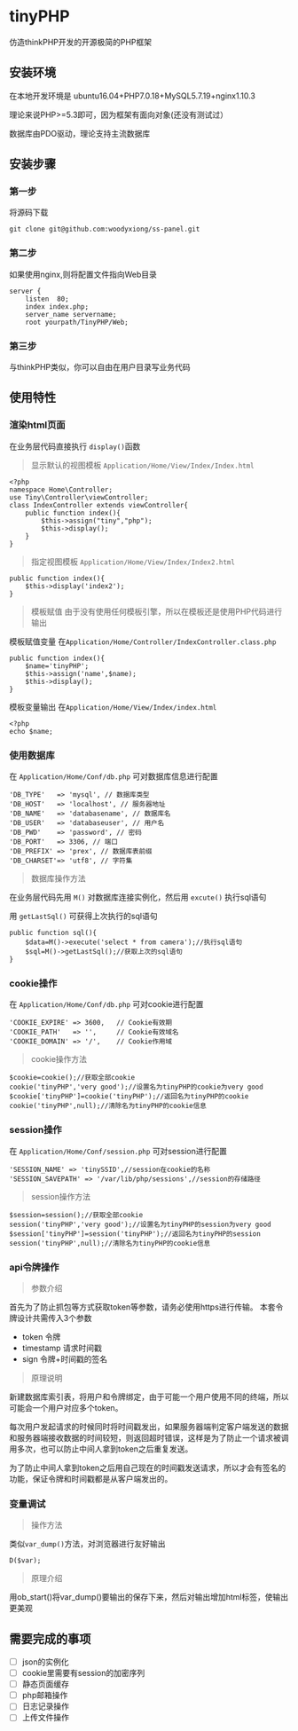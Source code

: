 # tinyPHP

仿造thinkPHP开发的开源极简的PHP框架

## 安装环境
在本地开发环境是 ubuntu16.04+PHP7.0.18+MySQL5.7.19+nginx1.10.3

理论来说PHP>=5.3即可，因为框架有面向对象(还没有测试过）

数据库由PDO驱动，理论支持主流数据库

## 安装步骤
### 第一步
将源码下载
```
git clone git@github.com:woodyxiong/ss-panel.git
```

### 第二步

如果使用nginx,则将配置文件指向Web目录
```
server {
    listen	80;
    index index.php;
    server_name servername;
	root yourpath/TinyPHP/Web;
```

### 第三步

与thinkPHP类似，你可以自由在用户目录写业务代码

## 使用特性

### 渲染html页面

在业务层代码直接执行 `display()`函数
> 显示默认的视图模板 `Application/Home/View/Index/Index.html`

```
<?php
namespace Home\Controller;
use Tiny\Controller\viewController;
class IndexController extends viewController{
    public function index(){
        $this->assign("tiny","php");
        $this->display();
    }
}
```
> 指定视图模板 `Application/Home/View/Index/Index2.html`

```
public function index(){
    $this->display('index2');
}
```
> 模板赋值
由于没有使用任何模板引擎，所以在模板还是使用PHP代码进行输出

模板赋值变量 在`Application/Home/Controller/IndexController.class.php`
```
public function index(){
    $name='tinyPHP';
    $this->assign('name',$name);
    $this->display();
}
```
模板变量输出 在`Application/Home/View/Index/index.html`
```
<?php
echo $name;
```

### 使用数据库
在 `Application/Home/Conf/db.php` 可对数据库信息进行配置
```
'DB_TYPE'   => 'mysql', // 数据库类型
'DB_HOST'   => 'localhost', // 服务器地址
'DB_NAME'   => 'databasename', // 数据库名
'DB_USER'   => 'databaseuser', // 用户名
'DB_PWD'    => 'password', // 密码
'DB_PORT'   => 3306, // 端口
'DB_PREFIX' => 'prex', // 数据库表前缀
'DB_CHARSET'=> 'utf8', // 字符集
```

>数据库操作方法

在业务层代码先用 `M()` 对数据库连接实例化，然后用 `excute()` 执行sql语句

用 `getLastSql()` 可获得上次执行的sql语句
```
public function sql(){
    $data=M()->execute('select * from camera');//执行sql语句
    $sql=M()->getLastSql();//获取上次的sql语句
}
```

### cookie操作
在 `Application/Home/Conf/db.php` 可对cookie进行配置
```
'COOKIE_EXPIRE' => 3600,   // Cookie有效期
'COOKIE_PATH'   => '',     // Cookie有效域名
'COOKIE_DOMAIN' => '/',    // Cookie作用域
```

>cookie操作方法

```
$cookie=cookie();//获取全部cookie
cookie('tinyPHP','very good');//设置名为tinyPHP的cookie为very good
$cookie['tinyPHP']=cookie('tinyPHP');//返回名为tinyPHP的cookie
cookie('tinyPHP',null);//清除名为tinyPHP的cookie信息
```

### session操作
在 `Application/Home/Conf/session.php` 可对session进行配置
```
'SESSION_NAME' => 'tinySSID',//session在cookie的名称
'SESSION_SAVEPATH' => '/var/lib/php/sessions',//session的存储路径
```
> session操作方法

```
$session=session();//获取全部cookie
session('tinyPHP','very good');//设置名为tinyPHP的session为very good
$session['tinyPHP']=session('tinyPHP');//返回名为tinyPHP的session
session('tinyPHP',null);//清除名为tinyPHP的cookie信息
```

### api令牌操作
> 参数介绍

首先为了防止抓包等方式获取token等参数，请务必使用https进行传输。
本套令牌设计共需传入3个参数
- token 令牌
- timestamp 请求时间戳
- sign  令牌+时间戳的签名

> 原理说明

新建数据库索引表，将用户和令牌绑定，由于可能一个用户使用不同的终端，所以可能会一个用户对应多个token。

每次用户发起请求的时候同时将时间戳发出，如果服务器端判定客户端发送的数据和服务器端接收数据的时间较短，则返回超时错误，这样是为了防止一个请求被调用多次，也可以防止中间人拿到token之后重复发送。

为了防止中间人拿到token之后用自己现在的时间戳发送请求，所以才会有签名的功能，保证令牌和时间戳都是从客户端发出的。

### 变量调试
> 操作方法

类似`var_dump()`方法，对浏览器进行友好输出
```
D($var);
```

> 原理介绍

用ob_start()将var_dump()要输出的保存下来，然后对输出增加html标签，使输出更美观

## 需要完成的事项
- [ ] json的实例化
- [ ] cookie里需要有session的加密序列
- [ ] 静态页面缓存
- [ ] php邮箱操作
- [ ] 日志记录操作
- [ ] 上传文件操作
